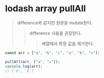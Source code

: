 # lodash array pullAll

> difference와 같지만 원본을 mutate한다.
>
> > difference 사용을 권장한다.
> >
> > > 배열에서 특정 값을 제거한다.

```js
const arr = ["a", "b", "c", "a", "b", "c"];

pullAll(arr, ["a", "c"]);
console.log(arr);
// ['b', 'b']
```
